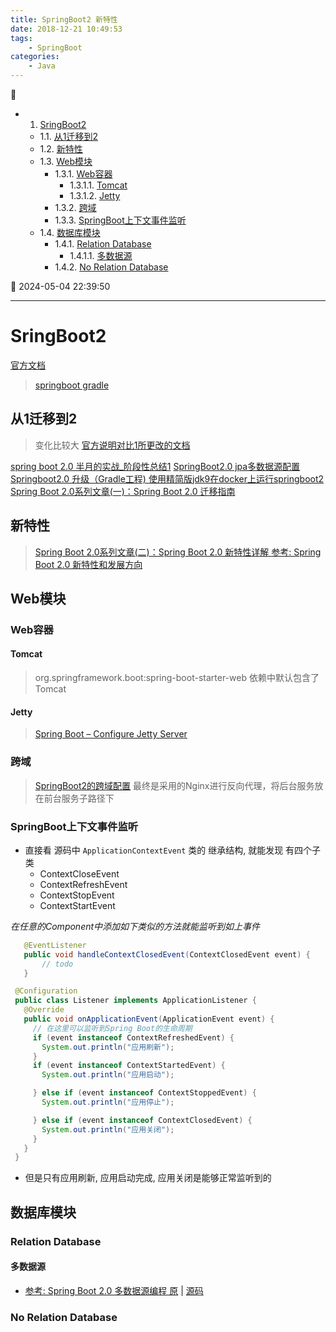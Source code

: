 ```yaml
---
title: SpringBoot2 新特性
date: 2018-12-21 10:49:53
tags: 
    - SpringBoot
categories: 
    - Java
---
```


💠

- 1. [SringBoot2](#sringboot2)
    - 1.1. [从1迁移到2](#从1迁移到2)
    - 1.2. [新特性](#新特性)
    - 1.3. [Web模块](#web模块)
        - 1.3.1. [Web容器](#web容器)
            - 1.3.1.1. [Tomcat](#tomcat)
            - 1.3.1.2. [Jetty](#jetty)
        - 1.3.2. [跨域](#跨域)
        - 1.3.3. [SpringBoot上下文事件监听](#springboot上下文事件监听)
    - 1.4. [数据库模块](#数据库模块)
        - 1.4.1. [Relation Database](#relation-database)
            - 1.4.1.1. [多数据源](#多数据源)
        - 1.4.2. [No Relation Database](#no-relation-database)

💠 2024-05-04 22:39:50
****************************************
# SringBoot2
[官方文档](https://docs.spring.io/spring-boot/docs/2.0.3.RELEASE/reference/htmlsingle/)
> [springboot gradle ](https://docs.spring.io/spring-boot/docs/2.0.3.RELEASE/gradle-plugin/reference/html/)

## 从1迁移到2
> 变化比较大 [官方说明对比1所更改的文档](https://github.com/spring-projects/spring-boot/wiki/Spring-Boot-2.0-Migration-Guide)

[spring boot 2.0 半月的实战_阶段性总结1](https://blog.csdn.net/freexyxyz/article/details/79003438)
[SpringBoot2.0 jpa多数据源配置 ](https://blog.csdn.net/tianyaleixiaowu/article/details/78905149)
[Springboot2.0 升级（Gradle工程) ](https://my.oschina.net/tangdu/blog/1625336)
[使用精简版jdk9在docker上运行springboot2 ](https://my.oschina.net/go4it/blog/1623004)
[ Spring Boot 2.0系列文章(一)：Spring Boot 2.0 迁移指南 ](http://www.54tianzhisheng.cn/2018/03/06/SpringBoot2-Migration-Guide/)

## 新特性
> [Spring Boot 2.0系列文章(二)：Spring Boot 2.0 新特性详解 ](http://www.54tianzhisheng.cn/2018/03/06/SpringBoot2-new-features/)
> [参考: Spring Boot 2.0 新特性和发展方向 ](https://mp.weixin.qq.com/s/EWmuzsgHueHcSB0WH-3AQw)

## Web模块
### Web容器
#### Tomcat 
> org.springframework.boot:spring-boot-starter-web 依赖中默认包含了Tomcat

#### Jetty
> [Spring Boot – Configure Jetty Server](https://howtodoinjava.com/spring/spring-boot/configure-jetty-server/)

### 跨域
> [SpringBoot2的跨域配置](https://blog.csdn.net/kcp606/article/details/80036420)
> 最终是采用的Nginx进行反向代理，将后台服务放在前台服务子路径下

### SpringBoot上下文事件监听

- 直接看 源码中 `ApplicationContextEvent` 类的 继承结构, 就能发现 有四个子类
    - ContextCloseEvent 
    - ContextRefreshEvent
    - ContextStopEvent
    - ContextStartEvent
 
 _在任意的Component中添加如下类似的方法就能监听到如上事件_
 ```java
    @EventListener
    public void handleContextClosedEvent(ContextClosedEvent event) {
        // todo 
    }
 ```
 ```java
  @Configuration
  public class Listener implements ApplicationListener {
    @Override
    public void onApplicationEvent(ApplicationEvent event) {
      // 在这里可以监听到Spring Boot的生命周期
      if (event instanceof ContextRefreshedEvent) {
        System.out.println("应用刷新");
      }
      if (event instanceof ContextStartedEvent) {
        System.out.println("应用启动");

      } else if (event instanceof ContextStoppedEvent) {
        System.out.println("应用停止");

      } else if (event instanceof ContextClosedEvent) {
        System.out.println("应用关闭");
      }
    }
  }
 ```


- 但是只有应用刷新, 应用启动完成, 应用关闭是能够正常监听到的

## 数据库模块



### Relation Database

#### 多数据源
- [参考: Spring Boot 2.0 多数据源编程 原](https://my.oschina.net/chinesedragon/blog/1647846) | [源码](https://gitee.com/shupengluo/SpringBoot2.0-MultiDataSource)

### No Relation Database
